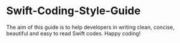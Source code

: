 # Swift-Coding-Style-Guide
The aim of this guide is to help developers in writing clean, concise, beautiful and easy to read Swift codes. Happy coding! 
